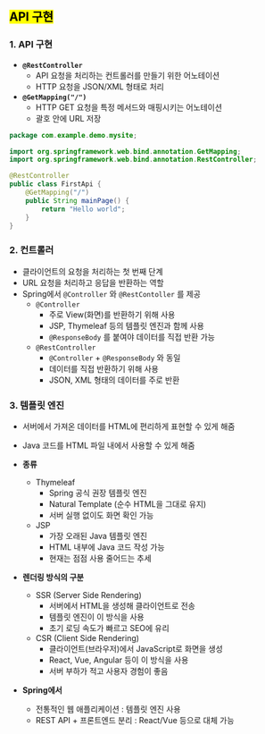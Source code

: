## <mark color="#fbc956">API 구현</mark>

### 1. API 구현

- **`@RestController`**
  - API 요청을 처리하는 컨트롤러를 만들기 위한 어노테이션
  - HTTP 요청을 JSON/XML 형태로 처리
- **`@GetMapping("/")`**
  - HTTP GET 요청을 특정 메서드와 매핑시키는 어노테이션
  - 괄호 안에 URL 저장

```java
package com.example.demo.mysite;

import org.springframework.web.bind.annotation.GetMapping;
import org.springframework.web.bind.annotation.RestController;

@RestController
public class FirstApi {
	@GetMapping("/")
	public String mainPage() {
		return "Hello world";
	}
}
```

### 2. 컨트롤러

- 클라이언트의 요청을 처리하는 첫 번째 단계
- URL 요청을 처리하고 응답을 반환하는 역할
- Spring에서 `@Controller` 와 `@RestContoller` 를 제공
  - `@Controller`
    - 주로 View(화면)를 반환하기 위해 사용
    - JSP, Thymeleaf 등의 템플릿 엔진과 함께 사용
    - `@ResponseBody` 를 붙여야 데이터를 직접 반환 가능
  - `@RestController`
    - `@Controller` + `@ResponseBody` 와 동일
    - 데이터를 직접 반환하기 위해 사용
    - JSON, XML 형태의 데이터를 주로 반환

### 3. 템플릿 엔진

- 서버에서 가져온 데이터를 HTML에 편리하게 표현할 수 있게 해줌
- Java 코드를 HTML 파일 내에서 사용할 수 있게 해줌

- **종류**
  - Thymeleaf
    - Spring 공식 권장 템플릿 엔진
    - Natural Template (순수 HTML을 그대로 유지)
    - 서버 실행 없이도 화면 확인 가능
  - JSP
    - 가장 오래된 Java 템플릿 엔진
    - HTML 내부에 Java 코드 작성 가능
    - 현재는 점점 사용 줄어드는 추세

- **렌더링 방식의 구분**
  - SSR (Server Side Rendering)
    - 서버에서 HTML을 생성해 클라이언트로 전송
    - 템플릿 엔진이 이 방식을 사용
    - 초기 로딩 속도가 빠르고 SEO에 유리
  - CSR (Client Side Rendering)
    - 클라이언트(브라우저)에서 JavaScript로 화면을 생성
    - React, Vue, Angular 등이 이 방식을 사용
    - 서버 부하가 적고 사용자 경험이 좋음

- **Spring에서**
  - 전통적인 웹 애플리케이션 : 템플릿 엔진 사용
  - REST API + 프론트엔드 분리 : React/Vue 등으로 대체 가능
